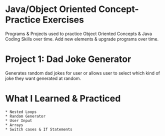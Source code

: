 # Java/Object Oriented Concept-Practice Exercises
Programs & Projects used to practice Object Oriented Concepts & Java Coding Skills over time. Add new elements & upgrade programs over time.

  # Project 1: Dad Joke Generator
  Generates random dad jokes for user or allows user to select which kind of joke they want generated at random.

   # What I Learned & Practiced    
    * Nested Loops 
    * Random Generator
    * User Input  
    * Arrays 
    * Switch cases & If Statements     
   
 
